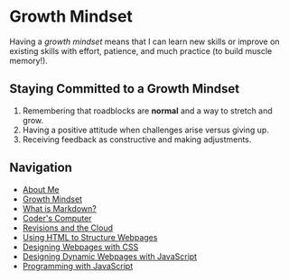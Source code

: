 # Growth Mindset

Having a _growth mindset_ means that I can learn new skills or improve on existing skills with effort, patience, and much practice (to build muscle memory!).

## Staying Committed to a Growth Mindset

1. Remembering that roadblocks are **normal** and a way to stretch and grow.
2. Having a positive attitude when challenges arise versus giving up.
3. Receiving feedback as constructive and making adjustments.

## Navigation
- [About Me](/README.md)
- [Growth Mindset](/Growth_Mindset.md)
- [What is Markdown?](/Learning_Markdown.md)
- [Coder's Computer](/CodersComputer.md)
- [Revisions and the Cloud](/RevisionsandCloud.md)
- [Using HTML to Structure Webpages](/HTML_Structure.md)
- [Designing Webpages with CSS](/designing_with_CSS.md)
- [Designing Dynamic Webpages with JavaScript](/Dynamic_Web_Pages_with_JavaScript.md)
- [Programming with JavaScript](/Programming_With_JavaScript.md)
